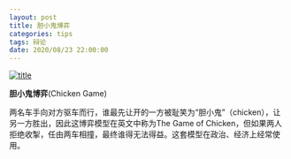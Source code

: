 ```yaml
---
layout: post
title: 胆小鬼博弈
categories: tips 
tags: 辩论
date: 2020/08/23 22:00:00
---
```


[![title](https://image.sideproject.cn/titlex/titlex_166.jpg)](https://image.sideproject.cn/titlex/titlex_166.jpg)

**胆小鬼博弈**(Chicken Game)

两名车手向对方驱车而行，谁最先让开的一方被耻笑为“胆小鬼”（chicken），让另一方胜出，因此这博弈模型在英文中称为The Game of Chicken，但如果两人拒绝收掣，任由两车相撞，最终谁得无法得益。这套模型在政治、经济上经常使用。



